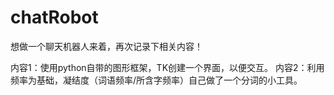 # chatRobot
想做一个聊天机器人来着，再次记录下相关内容！

内容1：使用python自带的图形框架，TK创建一个界面，以便交互。
内容2：利用频率为基础，凝结度（词语频率/所含字频率）自己做了一个分词的小工具。
